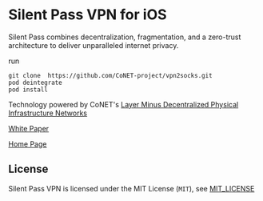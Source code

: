 # Silent Pass VPN for iOS

Silent Pass combines decentralization, fragmentation, and a zero-trust architecture to deliver unparalleled internet privacy.

run
```
git clone  https://github.com/CoNET-project/vpn2socks.git
pod deintegrate
pod install

```

Technology powered by CoNET's [Layer Minus Decentralized Physical Infrastructure Networks](https://conet.network)

[White Paper](https://docs.silentpass.io/)

[Home Page](https://silentpass.io/)

## License

Silent Pass VPN is licensed under the MIT License (`MIT`), see [MIT_LICENSE](./MIT_LICENSE)